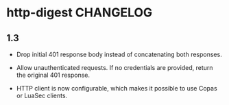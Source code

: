 # http-digest CHANGELOG

## 1.3

- Drop initial 401 response body instead of concatenating both responses.

- Allow unauthenticated requests. If no credentials are provided, return the original 401 response.

- HTTP client is now configurable, which makes it possible to use Copas or LuaSec clients.
